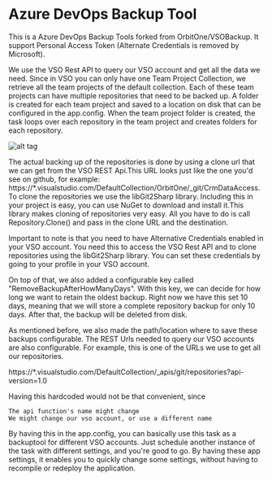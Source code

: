 # Azure DevOps Backup Tool
This is a Azure DevOps Backup Tools forked from OrbitOne/VSOBackup.
It support Personal Access Token (Alternate Credentials is removed by Microsoft).

We use the VSO Rest API  to query our VSO account and get all the data we need. Since in VSO you can only have one Team Project Collection, we retrieve all the team projects of the default collection. Each of these team projects can have multiple repositories that need to be backed up. A folder is created for each team project and saved to a location on disk that can be configured in the app.config. When the team project folder is created, the task loops over each repository in the team project and creates folders for each repository.

![alt tag](https://pbs.twimg.com/media/CEeHrndVIAAnREj.png)


The actual backing up of the repositories is done by using a clone url that we can get from the VSO REST Api.This URL looks just like the one you'd see on github, for example: https://*.visualstudio.com/DefaultCollection/OrbitOne/_git/CrmDataAccess.
To clone the repositories we use the libGit2Sharp library. Including this in your project is easy, you can use NuGet to download and install it.This library makes cloning of repositories very easy. All you have to do is call Repository.Clone() and pass in the clone URL and the destination.

Important to note is that you need to have Alternative Credentials enabled in your VSO account. You need this to access the VSO Rest API and to clone repositories using the libGit2Sharp library. You can set these credentials by going to your profile in your VSO account.

On top of that, we also added a configurable key called "RemoveBackupAfterHowManyDays". With this key, we can decide for how long we want to retain the oldest backup. Right now we have this set 10 days, meaning that we will store a complete repository backup for only 10 days. After that, the backup will be deleted from disk.

As mentioned before, we also made the path/location where to save these backups configurable. The REST Urls needed to query our VSO accounts are also configurable. For example, this is one of the URLs we use to get all our repositories.

https://*.visualstudio.com/DefaultCollection/_apis/git/repositories?api-version=1.0

Having this hardcoded would not be that convenient, since

    The api function's name might change
    We might change our vso account, or use a different name

By having this in the app.config, you can basically use this task as a backuptool for different VSO accounts. Just schedule another instance of the task with different settings, and you're good to go.
By having these app settings, it enables you to quickly change some settings, without having to recompile or redeploy the application.

 
